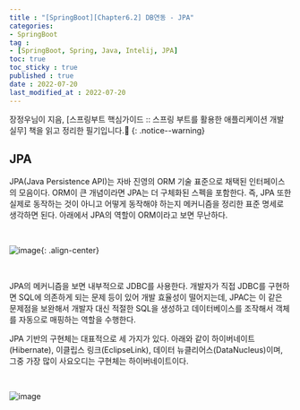```yaml
---
title : "[SpringBoot][Chapter6.2] DB연동 - JPA"
categories:
- SpringBoot
tag :
- [SpringBoot, Spring, Java, Intelij, JPA]
toc: true
toc_sticky : true
published : true
date : 2022-07-20
last_modified_at : 2022-07-20
---
```






장정우님이 지음, [스프링부트 핵심가이드 :: 스프링 부트를 활용한 애플리케이션 개발 실무] 책을 읽고 정리한 필기입니다.📢
{: .notice--warning}



## JPA

JPA(Java Persistence API)는 자바 진영의 ORM 기술 표준으로 채택된 인터페이스의 모음이다. ORM이 큰 개념이라면 JPA는 더 구체화된 스펙을 포함한다. 즉, JPA 또한 실제로 동작하는 것이 아니고 어떻게 동작해야 하는지 메커니즘을 정리한 표준 명세로 생각하면 된다. 아래에서 JPA의 역할이 ORM이라고 보면 무난하다.

<br>

![image](https://user-images.githubusercontent.com/13410737/180009351-be43ef36-7f88-4d70-ac17-e86a94e72b0b.png){: .align-center}

<br>

JPA의 메커니즘을 보면 내부적으로 JDBC를 사용한다. 개발자가 직접 JDBC를 구현하면 SQL에 의존하게 되는 문제 등이 있어 개발 효율성이 떨어지는데, JPAC는 이 같은 문제점을 보완해서 개발자 대신 적절한 SQL을 생성하고 데이터베이스를 조작해서 객체를 자동으로 매핑하는 역할을 수행한다.

JPA 기반의 구현체는 대표적으로 세 가지가 있다. 아래와 같이 하이버네이트(Hibernate), 이클립스 링크(EclipseLink), 데이터 뉴클리어스(DataNucleus)이며, 그중 가장 많이 사요오디는 구현체는 하이버네이트이다.

<br>

![image](https://user-images.githubusercontent.com/13410737/180010492-727b810a-2775-46a9-af00-14a45e633285.png)

